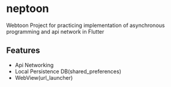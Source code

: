 # neptoon

Webtoon Project for practicing implementation of asynchronous programming and api network in Flutter

## Features

- Api Networking
- Local Persistence DB(shared_preferences)
- WebView(url_launcher)
